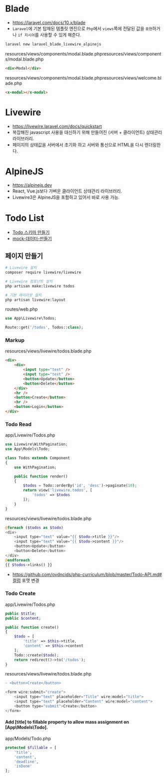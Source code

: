 # Blade
* https://laravel.com/docs/10.x/blade
* `Laravel`에 기본 탑재된 템플릿 엔진으로 `Php`에서 `views`쪽에 전달된 값을 `표현`하거나 `if 지시어`를 사용할 수 있게 해준다.
```sh
laravel new laravel_blade_livewire_alpinejs
```
resources/views/components/modal.blade.phpresources/views/components/modal.blade.php
```html
<div>Modal</div>
```

resources/views/components/modal.blade.phpresources/views/welcome.blade.php
```html
<x-modal></x-modal>
```

# Livewire
* https://livewire.laravel.com/docs/quickstart
* 복잡해진 javascript 사용을 대신하기 위해 만들어진 (서버 + 클라이언트) 상태관리 라이브러리.
* 페이지의 상태값을 서버에서 초기화 하고 서버와 통신으로 HTML을 다시 렌더링한다.

# AlpineJS
* https://alpinejs.dev
* React, Vue.js보다 가벼운 클라이언트 상태관리 라이브러리.
* Livewire3은 AlpineJS을 포함하고 있어서 바로 사용 가능.

# Todo List
* [Todo 스키마 만들기](https://github.com/ovdncids/php-curriculum/blob/master/Todo-API.md#todo-스키마-만들기)
* [mock-데이터-만들기](https://github.com/ovdncids/php-curriculum/blob/master/Todo-API.md#mock-데이터-만들기)

## 페이지 만들기
```sh
# Livewire 설치
composer require livewire/livewire

# Livewire 컴포넌트 설치
php artisan make:livewire todos

# 기본 레이아웃 설치
php artisan livewire:layout
```

routes/web.php
```php
use App\Livewire\Todos;

Route::get('/todos', Todos::class);
```

### Markup
resources/views/livewire/todos.blade.php
```html
<div>
    <div>
        <input type="text" />
        <input type="text" />
        <button>Update</button>
        <button>Delete</button>
    </div>
    <hr />
    <button>Create</button>
    <hr />
    <button>Login</button>
</div>
```

### Todo Read
app/Livewire/Todos.php
```php
use Livewire\WithPagination;
use App\Models\Todo;

class Todos extends Component
{
    use WithPagination;

    public function render()
    {
        $todos = Todo::orderBy('id', 'desc')->paginate(10);
        return view('livewire.todos', [
            'todos' => $todos
        ]);
    }
}
```

resources/views/livewire/todos.blade.php
```php
@foreach ($todos as $todo)
<div>
    <input type="text" value="{{ $todo->title }}"/>
    <input type="text" value="{{ $todo->content }}"/>
    <button>Update</button>
    <button>Delete</button>
</div>
@endforeach
{{ $todos->links() }}
```
* https://github.com/ovdncids/php-curriculum/blob/master/Todo-API.md#컬럼 포맷 변경

### Todo Create
app/Livewire/Todos.php
```php
public $title;
public $content;

public function create()
{
    $todo = [
        'title' => $this->title,
        'content' => $this->content
    ];
    Todo::create($todo);
    return redirect()->to('/todos');
}
```

resources/views/livewire/todos.blade.php
```diff
- <button>Create</button>
```
```php
<form wire:submit="create"> 
    <input type="text" placeholder="Title" wire:model="title">
    <input type="text" placeholder="Content" wire:model="content">
    <button type="submit">Create</button>
</form>
```

#### Add [title] to fillable property to allow mass assignment on [App\Models\Todo].
app/Models/Todo.php
```php
protected $fillable = [
    'title',
    'content',
    'deadline',
    'isDone'
];
```
